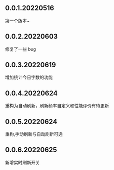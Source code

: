 ## 0.0.1.20220516

第一个版本~

## 0.0.2.20220603

修复了一些 bug

## 0.0.3.20220619

增加统计今日字数的功能

## 0.0.4.20220624

重构为自动刷新，刷新频率自定义和性能评价有待更新

## 0.0.5.20220624

重构,手动刷新与自动刷新可选

## 0.0.6.20220625

新增实时刷新开关
